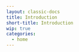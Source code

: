 ```yaml
---
layout: classic-docs
title: Introduction
short-title: Introduction
wip: true
categories:
  - home
---
```

